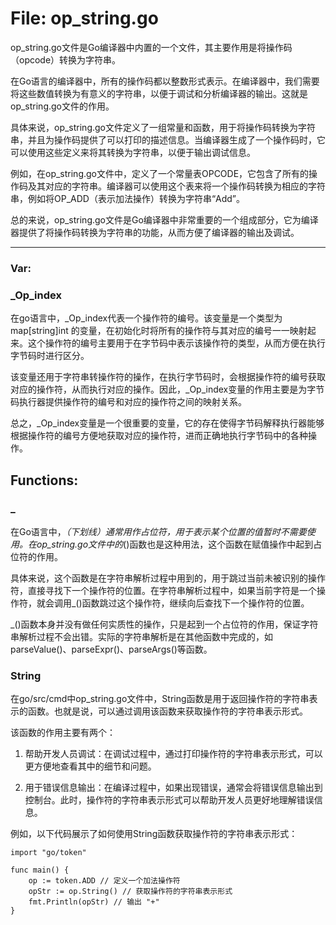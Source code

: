 # File: op_string.go

op_string.go文件是Go编译器中内置的一个文件，其主要作用是将操作码（opcode）转换为字符串。

在Go语言的编译器中，所有的操作码都以整数形式表示。在编译器中，我们需要将这些数值转换为有意义的字符串，以便于调试和分析编译器的输出。这就是op_string.go文件的作用。

具体来说，op_string.go文件定义了一组常量和函数，用于将操作码转换为字符串，并且为操作码提供了可以打印的描述信息。当编译器生成了一个操作码时，它可以使用这些定义来将其转换为字符串，以便于输出调试信息。

例如，在op_string.go文件中，定义了一个常量表OPCODE，它包含了所有的操作码及其对应的字符串。编译器可以使用这个表来将一个操作码转换为相应的字符串，例如将OP_ADD（表示加法操作）转换为字符串“Add”。

总的来说，op_string.go文件是Go编译器中非常重要的一个组成部分，它为编译器提供了将操作码转换为字符串的功能，从而方便了编译器的输出及调试。




---

### Var:

### _Op_index

在go语言中，_Op_index代表一个操作符的编号。该变量是一个类型为 map[string]int 的变量，在初始化时将所有的操作符与其对应的编号一一映射起来。这个操作符的编号主要用于在字节码中表示该操作符的类型，从而方便在执行字节码时进行区分。

该变量还用于字符串转操作符的操作，在执行字节码时，会根据操作符的编号获取对应的操作符，从而执行对应的操作。因此，_Op_index变量的作用主要是为字节码执行器提供操作符的编号和对应的操作符之间的映射关系。

总之，_Op_index变量是一个很重要的变量，它的存在使得字节码解释执行器能够根据操作符的编号方便地获取对应的操作符，进而正确地执行字节码中的各种操作。



## Functions:

### _

在Go语言中，_（下划线）通常用作占位符，用于表示某个位置的值暂时不需要使用。在op_string.go文件中的_()函数也是这种用法，这个函数在赋值操作中起到占位符的作用。

具体来说，这个函数是在字符串解析过程中用到的，用于跳过当前未被识别的操作符，直接寻找下一个操作符的位置。在字符串解析过程中，如果当前字符是一个操作符，就会调用_()函数跳过这个操作符，继续向后查找下一个操作符的位置。

_()函数本身并没有做任何实质性的操作，只是起到一个占位符的作用，保证字符串解析过程不会出错。实际的字符串解析是在其他函数中完成的，如parseValue()、parseExpr()、parseArgs()等函数。



### String

在go/src/cmd中op_string.go文件中，String函数是用于返回操作符的字符串表示的函数。也就是说，可以通过调用该函数来获取操作符的字符串表示形式。

该函数的作用主要有两个：

1. 帮助开发人员调试：在调试过程中，通过打印操作符的字符串表示形式，可以更方便地查看其中的细节和问题。

2. 用于错误信息输出：在编译过程中，如果出现错误，通常会将错误信息输出到控制台。此时，操作符的字符串表示形式可以帮助开发人员更好地理解错误信息。

例如，以下代码展示了如何使用String函数获取操作符的字符串表示形式：

```
import "go/token"

func main() {
    op := token.ADD // 定义一个加法操作符
    opStr := op.String() // 获取操作符的字符串表示形式
    fmt.Println(opStr) // 输出 "+"
}
```



